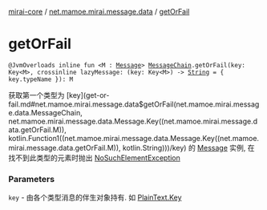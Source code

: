 [mirai-core](../index.md) / [net.mamoe.mirai.message.data](index.md) / [getOrFail](./get-or-fail.md)

# getOrFail

`@JvmOverloads inline fun <M : `[`Message`](-message/index.md)`> `[`MessageChain`](-message-chain/index.md)`.getOrFail(key: Key<M>, crossinline lazyMessage: (key: Key<M>) -> `[`String`](https://kotlinlang.org/api/latest/jvm/stdlib/kotlin/-string/index.html)` = { key.typeName }): M`

获取第一个类型为 [key](get-or-fail.md#net.mamoe.mirai.message.data$getOrFail(net.mamoe.mirai.message.data.MessageChain, net.mamoe.mirai.message.data.Message.Key((net.mamoe.mirai.message.data.getOrFail.M)), kotlin.Function1((net.mamoe.mirai.message.data.Message.Key((net.mamoe.mirai.message.data.getOrFail.M)), kotlin.String)))/key) 的 [Message](-message/index.md) 实例, 在找不到此类型的元素时抛出 [NoSuchElementException](https://kotlinlang.org/api/latest/jvm/stdlib/kotlin/-no-such-element-exception/index.html)

### Parameters

`key` - 由各个类型消息的伴生对象持有. 如 [PlainText.Key](-plain-text/-key/index.md)